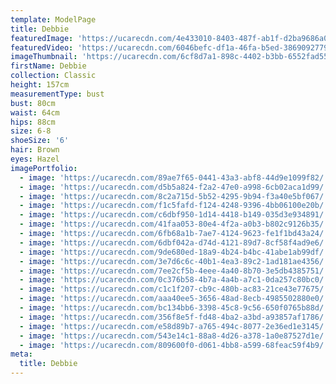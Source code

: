 ```yaml
---
template: ModelPage
title: Debbie
featuredImage: 'https://ucarecdn.com/4e433010-8403-487f-ab1f-d2ba9686a09e/'
featuredVideo: 'https://ucarecdn.com/6046befc-df1a-46fa-b5ed-38690927793a/'
imageThumbnail: 'https://ucarecdn.com/6cf8d7a1-898c-4402-b3bb-6552fad55917/'
firstName: Debbie
collection: Classic
height: 157cm
measurementType: bust
bust: 80cm
waist: 64cm
hips: 88cm
size: 6-8
shoeSize: '6'
hair: Brown
eyes: Hazel
imagePortfolio:
  - image: 'https://ucarecdn.com/89ae7f65-0441-43a3-abf8-44d9e1099f82/'
  - image: 'https://ucarecdn.com/d5b5a824-f2a2-47e0-a998-6cb02aca1d99/'
  - image: 'https://ucarecdn.com/8c2a715d-5b52-4295-9b94-f3a40e5bf067/'
  - image: 'https://ucarecdn.com/f1c5fafd-f124-4248-9396-4bb06100e20b/'
  - image: 'https://ucarecdn.com/c6dbf950-1d14-4418-b149-035d3e934891/'
  - image: 'https://ucarecdn.com/41faa053-80e4-4f2a-a0b3-b802c9126b35/'
  - image: 'https://ucarecdn.com/6fb68a1b-7ae7-4124-9623-fe1f1bd43a24/'
  - image: 'https://ucarecdn.com/6dbf042a-d74d-4121-89d7-8cf58f4ad9e6/'
  - image: 'https://ucarecdn.com/9de680ed-18a9-4b24-b4bc-41abe1ab99df/'
  - image: 'https://ucarecdn.com/3e7d6c6c-40b1-4ea3-89c2-1ad181ae4356/'
  - image: 'https://ucarecdn.com/7ee2cf5b-4eee-4a40-8b70-3e5db4385751/'
  - image: 'https://ucarecdn.com/0c376b58-4b7a-4a4b-a7c1-0da257c80bc0/'
  - image: 'https://ucarecdn.com/c1c1f207-cb9c-480b-ac83-21ce43e77675/'
  - image: 'https://ucarecdn.com/aaa40ee5-3656-48ad-8ecb-4985502880e0/'
  - image: 'https://ucarecdn.com/bc134bb6-3398-45c8-9c56-650f0765b88d/'
  - image: 'https://ucarecdn.com/356f8e5f-fd48-4ba2-a3bd-a93857af1786/'
  - image: 'https://ucarecdn.com/e58d89b7-a765-494c-8077-2e36ed1e3145/'
  - image: 'https://ucarecdn.com/543e14c1-88a8-4d26-a378-1a0e87527d1e/'
  - image: 'https://ucarecdn.com/809600f0-d061-4bb8-a599-68feac59f4b9/'
meta:
  title: Debbie
---
```


